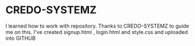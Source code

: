 # CREDO-SYSTEMZ

I learned how to work with repository. Thanks to CREDO-SYSTEMZ to guide me on this.
I've created signup.html , login.html and style.css and uploaded into GITHUB

